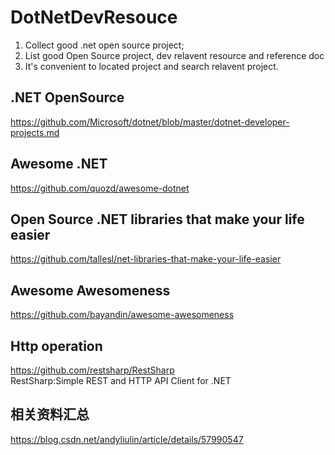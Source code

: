 # DotNetDevResouce
1. Collect good .net open source project; 
2. List good Open Source project, dev relavent resource and reference doc
3. It's convenient to located project and search relavent project. 

## .NET OpenSource  
https://github.com/Microsoft/dotnet/blob/master/dotnet-developer-projects.md  

## Awesome .NET
https://github.com/quozd/awesome-dotnet
## Open Source .NET libraries that make your life easier
https://github.com/tallesl/net-libraries-that-make-your-life-easier
## Awesome Awesomeness
https://github.com/bayandin/awesome-awesomeness

## Http operation
https://github.com/restsharp/RestSharp   
RestSharp:Simple REST and HTTP API Client for .NET

## 相关资料汇总
https://blog.csdn.net/andyliulin/article/details/57990547
